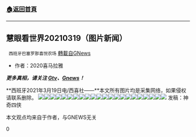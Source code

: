 ###  [:house:返回首頁](https://github.com/ourhimalayas/txt)
---

## 慧眼看世界20210319（图片新闻）
` 西班牙巴塞罗那喜悦农场` [轉載自GNews](https://gnews.org/zh-hans/991450/)

- 作者：2020喜马拉雅


***更多真相，请关注 [Gtv](https://gtv.org/)、[Gnews](https://gnews.org/)！***

**西班牙2021年3月19日电/西喜社——**本文所有图片均是采集网络，如果侵权请联系删除。
![]()![](https://gnews.org/wp-content/uploads/2021/03/11-12.jpg)![]()![](https://gnews.org/wp-content/uploads/2021/03/12-12.jpg)![]()![](https://gnews.org/wp-content/uploads/2021/03/13-7.jpg)![]()![](https://gnews.org/wp-content/uploads/2021/03/15-6.jpg)![]()![](https://gnews.org/wp-content/uploads/2021/03/16a.jpg)![]()![](https://gnews.org/wp-content/uploads/2021/03/17-6-scaled.jpg)![]()![](https://gnews.org/wp-content/uploads/2021/03/18-6-scaled.jpg)![]()![](https://gnews.org/wp-content/uploads/2021/03/20-4.jpg)![]()![](https://gnews.org/wp-content/uploads/2021/03/49-2.jpg)![]()![](https://gnews.org/wp-content/uploads/2021/03/50-1.jpg)![]()![](https://gnews.org/wp-content/uploads/2021/03/51a.jpg)![]()![](https://gnews.org/wp-content/uploads/2021/03/52.jpg)![]()![](https://gnews.org/wp-content/uploads/2021/03/53-3.jpg)![]()![](https://gnews.org/wp-content/uploads/2021/03/54.jpg)![]()![](https://gnews.org/wp-content/uploads/2021/03/57.jpg)![]()![](https://gnews.org/wp-content/uploads/2021/03/58.jpg)![]()![](https://gnews.org/wp-content/uploads/2021/03/59-scaled.jpg)![]()![](https://gnews.org/wp-content/uploads/2021/03/62-1.jpg)![]()![](https://gnews.org/wp-content/uploads/2021/03/70-1.jpg)![]()![](https://gnews.org/wp-content/uploads/2021/03/79.jpg)![]()![](https://gnews.org/wp-content/uploads/2021/03/91b.jpg)![]()![](https://gnews.org/wp-content/uploads/2021/03/95.jpg)
发稿：神奇四侠

本文观点均来自于作者，与GNEWS无关

0
